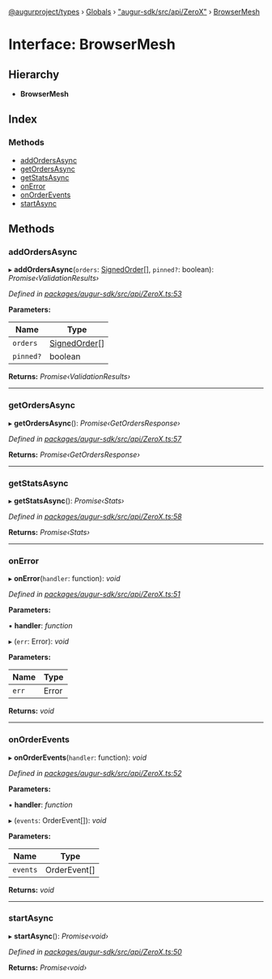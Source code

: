 [@augurproject/types](../README.md) › [Globals](../globals.md) › ["augur-sdk/src/api/ZeroX"](../modules/_augur_sdk_src_api_zerox_.md) › [BrowserMesh](_augur_sdk_src_api_zerox_.browsermesh.md)

# Interface: BrowserMesh

## Hierarchy

* **BrowserMesh**

## Index

### Methods

* [addOrdersAsync](_augur_sdk_src_api_zerox_.browsermesh.md#addordersasync)
* [getOrdersAsync](_augur_sdk_src_api_zerox_.browsermesh.md#getordersasync)
* [getStatsAsync](_augur_sdk_src_api_zerox_.browsermesh.md#getstatsasync)
* [onError](_augur_sdk_src_api_zerox_.browsermesh.md#onerror)
* [onOrderEvents](_augur_sdk_src_api_zerox_.browsermesh.md#onorderevents)
* [startAsync](_augur_sdk_src_api_zerox_.browsermesh.md#startasync)

## Methods

###  addOrdersAsync

▸ **addOrdersAsync**(`orders`: [SignedOrder](_augur_sdk_src_api_zerox_.signedorder.md)[], `pinned?`: boolean): *Promise‹ValidationResults›*

*Defined in [packages/augur-sdk/src/api/ZeroX.ts:53](https://github.com/AugurProject/augur/blob/69c4be52bf/packages/augur-sdk/src/api/ZeroX.ts#L53)*

**Parameters:**

Name | Type |
------ | ------ |
`orders` | [SignedOrder](_augur_sdk_src_api_zerox_.signedorder.md)[] |
`pinned?` | boolean |

**Returns:** *Promise‹ValidationResults›*

___

###  getOrdersAsync

▸ **getOrdersAsync**(): *Promise‹GetOrdersResponse›*

*Defined in [packages/augur-sdk/src/api/ZeroX.ts:57](https://github.com/AugurProject/augur/blob/69c4be52bf/packages/augur-sdk/src/api/ZeroX.ts#L57)*

**Returns:** *Promise‹GetOrdersResponse›*

___

###  getStatsAsync

▸ **getStatsAsync**(): *Promise‹Stats›*

*Defined in [packages/augur-sdk/src/api/ZeroX.ts:58](https://github.com/AugurProject/augur/blob/69c4be52bf/packages/augur-sdk/src/api/ZeroX.ts#L58)*

**Returns:** *Promise‹Stats›*

___

###  onError

▸ **onError**(`handler`: function): *void*

*Defined in [packages/augur-sdk/src/api/ZeroX.ts:51](https://github.com/AugurProject/augur/blob/69c4be52bf/packages/augur-sdk/src/api/ZeroX.ts#L51)*

**Parameters:**

▪ **handler**: *function*

▸ (`err`: Error): *void*

**Parameters:**

Name | Type |
------ | ------ |
`err` | Error |

**Returns:** *void*

___

###  onOrderEvents

▸ **onOrderEvents**(`handler`: function): *void*

*Defined in [packages/augur-sdk/src/api/ZeroX.ts:52](https://github.com/AugurProject/augur/blob/69c4be52bf/packages/augur-sdk/src/api/ZeroX.ts#L52)*

**Parameters:**

▪ **handler**: *function*

▸ (`events`: OrderEvent[]): *void*

**Parameters:**

Name | Type |
------ | ------ |
`events` | OrderEvent[] |

**Returns:** *void*

___

###  startAsync

▸ **startAsync**(): *Promise‹void›*

*Defined in [packages/augur-sdk/src/api/ZeroX.ts:50](https://github.com/AugurProject/augur/blob/69c4be52bf/packages/augur-sdk/src/api/ZeroX.ts#L50)*

**Returns:** *Promise‹void›*
